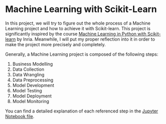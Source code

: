 # Machine Learning with Scikit-Learn

In this project, we will try to figure out the whole process of a Machine Learning project and how to achieve it with Scikit-learn. This project is significantly inspired by the course [Machine Learning in Python with Scikit-learn](https://inria.github.io/scikit-learn-mooc/index.html) by Inria. Meanwhile, I will put my proper reflection into it in order to make the project more precisely and completely.


Generally, a Machine Learning project is composed of the following steps:
<ol>
    <li>Business Modelling</li>
    <li>Data Collection</li>
    <li>Data Wrangling</li>
    <li>Data Preprocessing</li>
    <li>Model Development</li>
    <li>Model Testing</li>
    <li>Model Deployment</li>
    <li>Model Monitoring</li>
</ol>

You can find a detailed explanation of each referenced step in the [Jupyter Notebook file](ML_project.ipynb).


